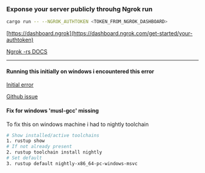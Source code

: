 ### Exponse your server publicly throuhg Ngrok run
```bash
cargo run -- --NGROK_AUTHTOKEN <TOKEN_FROM_NGROK_DASHBOARD>
```
[https://dashboard.ngrok](https://dashboard.ngrok.com/get-started/your-authtoken)

[Ngrok -rs DOCS](https://ngrok.com/docs/using-ngrok-with/rust/)

---
#### Running this initially on windows i encountered this error

[Initial error](https://stackoverflow.com/questions/72461117/error-failed-to-run-custom-build-command-for-ring-v0-16-20)

[Github issue](https://github.com/japaric/rust-cross/issues/33)

#### Fix for windows 'musl-gcc' missing
To fix this on windows machine i had to nightly toolchain 
```bash
# Show installed/active toolchains
1. rustup show 
# If not already present
2. rustup toolchain install nightly 
# Set default
3. rustup default nightly-x86_64-pc-windows-msvc
```